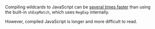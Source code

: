 Compiling wildcards to JavaScript can be [several times faster][performance] than using the built-in `shExpMatch`, which uses `RegExp` internally.

However, compiled JavaScript is longer and more difficult to read.

[performance]: http://jsperf.com/shexpcompile/3